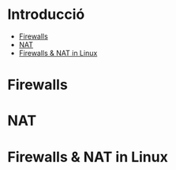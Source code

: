 <h1>Introducció</h1>

- [Firewalls](#firewalls)
- [NAT](#nat)
- [Firewalls & NAT in Linux](#firewalls--nat-in-linux)

# Firewalls





# NAT






# Firewalls & NAT in Linux